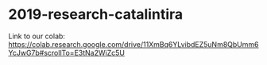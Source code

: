 # 2019-research-catalintira

Link to our colab: https://colab.research.google.com/drive/11XmBq6YLvibdEZ5uNm8QbUmm6YcJwG7b#scrollTo=E3tNa2WiZc5U
